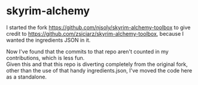 # skyrim-alchemy

I started the fork https://github.com/njsoly/skyrim-alchemy-toolbox to give credit to https://github.com/zsiciarz/skyrim-alchemy-toolbox, because I wanted the ingredients JSON in it.

Now I've found that the commits to that repo aren't counted in my contributions, which is less fun.  
Given this and that this repo is diverting completely from the original fork, other than the use of that handy ingredients.json, I've moved the code here as a standalone.

